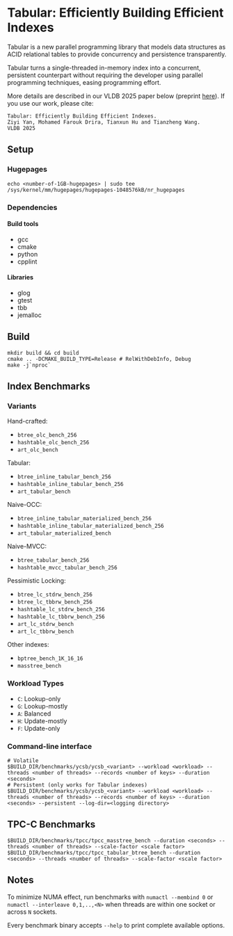 # Tabular: Efficiently Building Efficient Indexes

Tabular is a new parallel programming library that models data structures as ACID relational tables to provide concurrency and persistence transparently. 

Tabular turns a single-threaded in-memory index into a concurrent, persistent counterpart without requiring the developer using parallel programming techniques, easing programming effort.

More details are described in our VLDB 2025 paper below (preprint [here](https://www.cs.sfu.ca/~tzwang/tabular.pdf)). If you use our work, please cite:
```
Tabular: Efficiently Building Efficient Indexes.
Ziyi Yan, Mohamed Farouk Drira, Tianxun Hu and Tianzheng Wang.
VLDB 2025
```

## Setup
### Hugepages
```
echo <number-of-1GB-hugepages> | sudo tee /sys/kernel/mm/hugepages/hugepages-1048576kB/nr_hugepages
```
### Dependencies

#### Build tools
- gcc
- cmake
- python
- cpplint
#### Libraries
- glog
- gtest
- tbb
- jemalloc

## Build
```shell
mkdir build && cd build
cmake .. -DCMAKE_BUILD_TYPE=Release # RelWithDebInfo, Debug
make -j`nproc`
```

## Index Benchmarks
### Variants
Hand-crafted:
- `btree_olc_bench_256`
- `hashtable_olc_bench_256`
- `art_olc_bench`

Tabular:
- `btree_inline_tabular_bench_256`
- `hashtable_inline_tabular_bench_256`
- `art_tabular_bench`

Naive-OCC:
- `btree_inline_tabular_materialized_bench_256`
- `hashtable_inline_tabular_materialized_bench_256`
- `art_tabular_materialized_bench`

Naive-MVCC:
- `btree_tabular_bench_256`
- `hashtable_mvcc_tabular_bench_256`

Pessimistic Locking:
- `btree_lc_stdrw_bench_256`
- `btree_lc_tbbrw_bench_256`
- `hashtable_lc_stdrw_bench_256`
- `hashtable_lc_tbbrw_bench_256`
- `art_lc_stdrw_bench`
- `art_lc_tbbrw_bench`

Other indexes:
- `bptree_bench_1K_16_16`
- `masstree_bench`

### Workload Types
- `C`: Lookup-only
- `G`: Lookup-mostly
- `A`: Balanced
- `H`: Update-mostly
- `F`: Update-only

### Command-line interface
```shell
# Volatile
$BUILD_DIR/benchmarks/ycsb/ycsb_<variant> --workload <workload> --threads <number of threads> --records <number of keys> --duration <seconds>
# Persistent (only works for Tabular indexes)
$BUILD_DIR/benchmarks/ycsb/ycsb_<variant> --workload <workload> --threads <number of threads> --records <number of keys> --duration <seconds> --persistent --log-dir=<logging directory>
```

## TPC-C Benchmarks
```shell
$BUILD_DIR/benchmarks/tpcc/tpcc_masstree_bench --duration <seconds> --threads <number of threads> --scale-factor <scale factor>
$BUILD_DIR/benchmarks/tpcc/tpcc_tabular_btree_bench --duration <seconds> --threads <number of threads> --scale-factor <scale factor>
```

## Notes
To minimize NUMA effect, run benchmarks with `numactl --membind 0` or `numactl --interleave 0,1,..,<N>` when threads are within one socket or across `N` sockets.

Every benchmark binary accepts `--help` to print complete available options.
